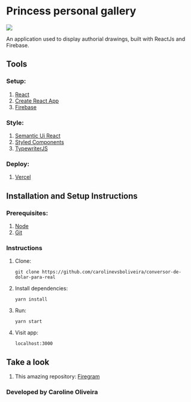 # Princess personal gallery

![](https://firebasestorage.googleapis.com/v0/b/photogallery-48237.appspot.com/o/Screenshot%20from%202021-09-24%2010-27-18.png?alt=media&token=e2f6f974-eb91-431a-aa0a-6374b321ccae)

An application used to display authorial drawings, built with ReactJs and Firebase.

## Tools
### Setup: 
1. [React](https://pt-br.reactjs.org/)  
2. [Create React App](https://create-react-app.dev/)
3. [Firebase](https://firebase.google.com/)

### Style: 
1. [Semantic Ui React](https://react.semantic-ui.com/)
2. [Styled Components](https://styled-components.com/)  
3. [TypewriterJS](https://www.npmjs.com/package/typewriter-effect)


### Deploy:  
1. [Vercel](https://vercel.com/)


## Installation and Setup Instructions

### Prerequisites:
1.  [Node](https://nodejs.dev/)
2.  [Git](https://git-scm.com/book/en/v2/Getting-Started-Installing-Git)

### Instructions
1. Clone:
    ```
    git clone https://github.com/carolinevsboliveira/conversor-de-dolar-para-real
    ``` 

2. Install dependencies:
    ``` 
    yarn install
    ```  
4. Run:  
    ```
    yarn start
    ```  
5. Visit app: 
    ```
    localhost:3000
    ```  

## Take a look
1. This amazing repository: [Firegram](https://github.com/iamshaunjp/firegram/tree/final-files)
### Developed by Caroline Oliveira